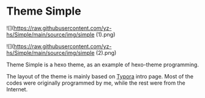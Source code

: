 # Theme Simple

![](https://raw.githubusercontent.com/yz-hs/Simple/main/source/img/simple (1).png)

![](https://raw.githubusercontent.com/yz-hs/Simple/main/source/img/simple (2).png)

Theme Simple is a hexo theme, as an example of hexo-theme programming. 

The layout of the theme is mainly based on [Typora](https://typora.io/) intro page. Most of the codes were originally programmed by me, while the rest were from the Internet.